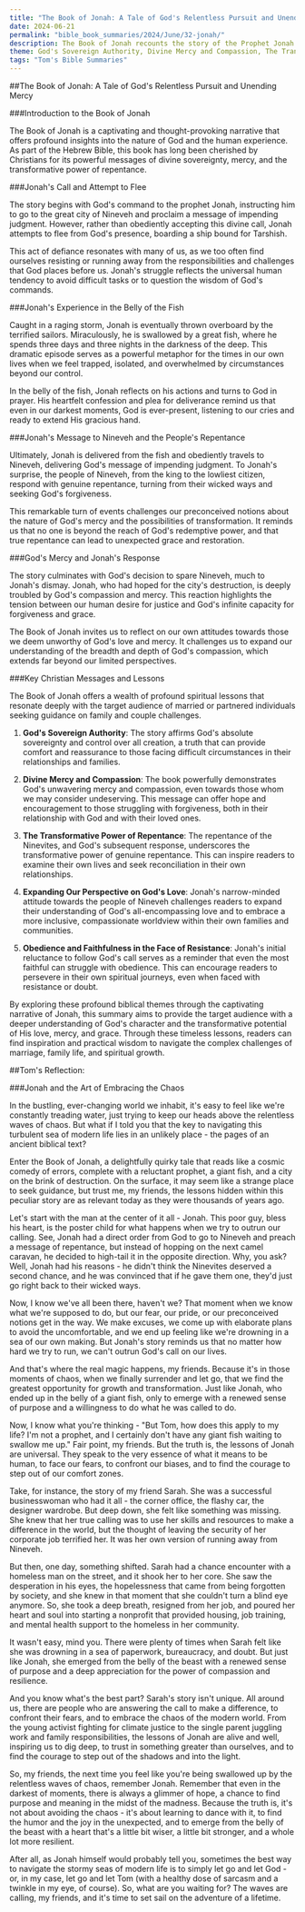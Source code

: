 ```yaml
---
title: "The Book of Jonah: A Tale of God's Relentless Pursuit and Unending Mercy - Tom's Summaries 51"
date: 2024-06-21
permalink: "bible_book_summaries/2024/June/32-jonah/"
description: The Book of Jonah recounts the story of the Prophet Jonah who flees from God’s call to preach to Nineveh, the capital of Assyria. After being swallowed and vomited by a fish, he reluctantly obeys the Lord and sees the city repent.
theme: God's Sovereign Authority, Divine Mercy and Compassion, The Transformative Power of Repentance, Expanding Our Perspective on God's Love, Obedience and Faithfulness in the Face of Resistance
tags: "Tom's Bible Summaries"
---
```


##The Book of Jonah: A Tale of God's Relentless Pursuit and Unending Mercy

###Introduction to the Book of Jonah

The Book of Jonah is a captivating and thought-provoking narrative that offers profound insights into the nature of God and the human experience. As part of the Hebrew Bible, this book has long been cherished by Christians for its powerful messages of divine sovereignty, mercy, and the transformative power of repentance.

###Jonah's Call and Attempt to Flee

The story begins with God's command to the prophet Jonah, instructing him to go to the great city of Nineveh and proclaim a message of impending judgment. However, rather than obediently accepting this divine call, Jonah attempts to flee from God's presence, boarding a ship bound for Tarshish.

This act of defiance resonates with many of us, as we too often find ourselves resisting or running away from the responsibilities and challenges that God places before us. Jonah's struggle reflects the universal human tendency to avoid difficult tasks or to question the wisdom of God's commands.

###Jonah's Experience in the Belly of the Fish

Caught in a raging storm, Jonah is eventually thrown overboard by the terrified sailors. Miraculously, he is swallowed by a great fish, where he spends three days and three nights in the darkness of the deep. This dramatic episode serves as a powerful metaphor for the times in our own lives when we feel trapped, isolated, and overwhelmed by circumstances beyond our control.

In the belly of the fish, Jonah reflects on his actions and turns to God in prayer. His heartfelt confession and plea for deliverance remind us that even in our darkest moments, God is ever-present, listening to our cries and ready to extend His gracious hand.

###Jonah's Message to Nineveh and the People's Repentance

Ultimately, Jonah is delivered from the fish and obediently travels to Nineveh, delivering God's message of impending judgment. To Jonah's surprise, the people of Nineveh, from the king to the lowliest citizen, respond with genuine repentance, turning from their wicked ways and seeking God's forgiveness.

This remarkable turn of events challenges our preconceived notions about the nature of God's mercy and the possibilities of transformation. It reminds us that no one is beyond the reach of God's redemptive power, and that true repentance can lead to unexpected grace and restoration.

###God's Mercy and Jonah's Response

The story culminates with God's decision to spare Nineveh, much to Jonah's dismay. Jonah, who had hoped for the city's destruction, is deeply troubled by God's compassion and mercy. This reaction highlights the tension between our human desire for justice and God's infinite capacity for forgiveness and grace.

The Book of Jonah invites us to reflect on our own attitudes towards those we deem unworthy of God's love and mercy. It challenges us to expand our understanding of the breadth and depth of God's compassion, which extends far beyond our limited perspectives.

###Key Christian Messages and Lessons

The Book of Jonah offers a wealth of profound spiritual lessons that resonate deeply with the target audience of married or partnered individuals seeking guidance on family and couple challenges.

1. **God's Sovereign Authority**: The story affirms God's absolute sovereignty and control over all creation, a truth that can provide comfort and reassurance to those facing difficult circumstances in their relationships and families.

2. **Divine Mercy and Compassion**: The book powerfully demonstrates God's unwavering mercy and compassion, even towards those whom we may consider undeserving. This message can offer hope and encouragement to those struggling with forgiveness, both in their relationship with God and with their loved ones.

3. **The Transformative Power of Repentance**: The repentance of the Ninevites, and God's subsequent response, underscores the transformative power of genuine repentance. This can inspire readers to examine their own lives and seek reconciliation in their own relationships.

4. **Expanding Our Perspective on God's Love**: Jonah's narrow-minded attitude towards the people of Nineveh challenges readers to expand their understanding of God's all-encompassing love and to embrace a more inclusive, compassionate worldview within their own families and communities.

5. **Obedience and Faithfulness in the Face of Resistance**: Jonah's initial reluctance to follow God's call serves as a reminder that even the most faithful can struggle with obedience. This can encourage readers to persevere in their own spiritual journeys, even when faced with resistance or doubt.

By exploring these profound biblical themes through the captivating narrative of Jonah, this summary aims to provide the target audience with a deeper understanding of God's character and the transformative potential of His love, mercy, and grace. Through these timeless lessons, readers can find inspiration and practical wisdom to navigate the complex challenges of marriage, family life, and spiritual growth.

##Tom's Reflection: 

###Jonah and the Art of Embracing the Chaos

In the bustling, ever-changing world we inhabit, it's easy to feel like we're constantly treading water, just trying to keep our heads above the relentless waves of chaos. But what if I told you that the key to navigating this turbulent sea of modern life lies in an unlikely place - the pages of an ancient biblical text?

Enter the Book of Jonah, a delightfully quirky tale that reads like a cosmic comedy of errors, complete with a reluctant prophet, a giant fish, and a city on the brink of destruction. On the surface, it may seem like a strange place to seek guidance, but trust me, my friends, the lessons hidden within this peculiar story are as relevant today as they were thousands of years ago.

Let's start with the man at the center of it all - Jonah. This poor guy, bless his heart, is the poster child for what happens when we try to outrun our calling. See, Jonah had a direct order from God to go to Nineveh and preach a message of repentance, but instead of hopping on the next camel caravan, he decided to high-tail it in the opposite direction. Why, you ask? Well, Jonah had his reasons - he didn't think the Ninevites deserved a second chance, and he was convinced that if he gave them one, they'd just go right back to their wicked ways.

Now, I know we've all been there, haven't we? That moment when we know what we're supposed to do, but our fear, our pride, or our preconceived notions get in the way. We make excuses, we come up with elaborate plans to avoid the uncomfortable, and we end up feeling like we're drowning in a sea of our own making. But Jonah's story reminds us that no matter how hard we try to run, we can't outrun God's call on our lives.

And that's where the real magic happens, my friends. Because it's in those moments of chaos, when we finally surrender and let go, that we find the greatest opportunity for growth and transformation. Just like Jonah, who ended up in the belly of a giant fish, only to emerge with a renewed sense of purpose and a willingness to do what he was called to do.

Now, I know what you're thinking - "But Tom, how does this apply to my life? I'm not a prophet, and I certainly don't have any giant fish waiting to swallow me up." Fair point, my friends. But the truth is, the lessons of Jonah are universal. They speak to the very essence of what it means to be human, to face our fears, to confront our biases, and to find the courage to step out of our comfort zones.

Take, for instance, the story of my friend Sarah. She was a successful businesswoman who had it all - the corner office, the flashy car, the designer wardrobe. But deep down, she felt like something was missing. She knew that her true calling was to use her skills and resources to make a difference in the world, but the thought of leaving the security of her corporate job terrified her. It was her own version of running away from Nineveh.

But then, one day, something shifted. Sarah had a chance encounter with a homeless man on the street, and it shook her to her core. She saw the desperation in his eyes, the hopelessness that came from being forgotten by society, and she knew in that moment that she couldn't turn a blind eye anymore. So, she took a deep breath, resigned from her job, and poured her heart and soul into starting a nonprofit that provided housing, job training, and mental health support to the homeless in her community.

It wasn't easy, mind you. There were plenty of times when Sarah felt like she was drowning in a sea of paperwork, bureaucracy, and doubt. But just like Jonah, she emerged from the belly of the beast with a renewed sense of purpose and a deep appreciation for the power of compassion and resilience.

And you know what's the best part? Sarah's story isn't unique. All around us, there are people who are answering the call to make a difference, to confront their fears, and to embrace the chaos of the modern world. From the young activist fighting for climate justice to the single parent juggling work and family responsibilities, the lessons of Jonah are alive and well, inspiring us to dig deep, to trust in something greater than ourselves, and to find the courage to step out of the shadows and into the light.

So, my friends, the next time you feel like you're being swallowed up by the relentless waves of chaos, remember Jonah. Remember that even in the darkest of moments, there is always a glimmer of hope, a chance to find purpose and meaning in the midst of the madness. Because the truth is, it's not about avoiding the chaos - it's about learning to dance with it, to find the humor and the joy in the unexpected, and to emerge from the belly of the beast with a heart that's a little bit wiser, a little bit stronger, and a whole lot more resilient.

After all, as Jonah himself would probably tell you, sometimes the best way to navigate the stormy seas of modern life is to simply let go and let God - or, in my case, let go and let Tom (with a healthy dose of sarcasm and a twinkle in my eye, of course). So, what are you waiting for? The waves are calling, my friends, and it's time to set sail on the adventure of a lifetime.

